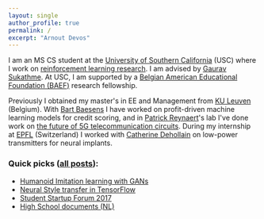 ```yaml
---
layout: single
author_profile: true
permalink: /
excerpt: "Arnout Devos"
---
```


I am an MS CS student at the [University of Southern California](http://www.usc.edu) (USC) where I work on [reinforcement learning research](https://uscresl.github.io/humanoid-gail/). I am advised by [Gaurav Sukathme](http://robotics.usc.edu/~gaurav/). At USC, I am supported by a [Belgian American Educational Foundation (BAEF)](http://www.baef.be) research fellowship.

Previously I obtained my master's in EE and Management from [KU Leuven](http://www.kuleuven.be) (Belgium). With [Bart Baesens](https://feb.kuleuven.be/Bart.Baesens) I have worked on profit-driven machine learning models for credit scoring, and in [Patrick Reynaert](http://homes.esat.kuleuven.be/~reynaert/)'s lab I've done work on [the future of 5G telecommunication circuits](https://lirias.kuleuven.be/bitstream/123456789/555554/1/NORCAS_Arnout.pdf). During my internship at [EPFL](https://epfl.ch/) (Switzerland) I worked with [Catherine Dehollain](https://personnes.epfl.ch/catherine.dehollain) on low-power transmitters for neural implants.

### Quick picks ([all posts](https://arnoutdevos.github.io/archive/)):
- [Humanoid Imitation learning with GANs](https://uscresl.github.io/humanoid-gail/)
- [Neural Style transfer in TensorFlow](https://arnoutdevos.github.io/A-Neural-Algorithm-of-Artistic-Style/)
- [Student Startup Forum 2017](https://arnoutdevos.github.io/assets/html/stst2017/)
- [High School documents (NL)](http://www.arnoutdevos.net/school.html)